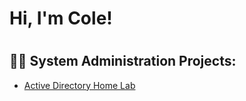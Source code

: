 <h1>Hi, I'm Cole! <h1>

<h2>👨‍💻 System Administration Projects:</h2>

  -  [Active Directory Home Lab](https://github.com/ColeMillerTech/ActiveDirectoryLab/tree/main)
